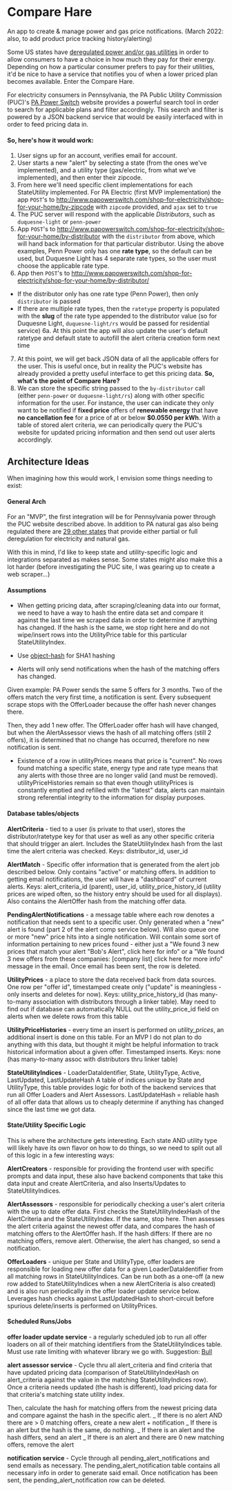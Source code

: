 # Compare Hare

An app to create &amp; manage power and gas price notifications. (March 2022: also, to add product price tracking history/alerting)

Some US states have [deregulated power and/or gas utilities](http://www.deregulationofenergy.org/) in order to allow consumers to have a choice in how much they pay for their energy. Depending on how a particular consumer prefers to pay for their utilities, it'd be nice to have a service that notifies you of when a lower priced plan becomes available. Enter the Compare Hare.

For electricity consumers in Pennsylvania, the PA Public Utility Commission (PUC)'s [PA Power Switch](http://www.papowerswitch.com/) website provides a powerful search tool in order to search for applicable plans and filter accordingly. This search and filter is powered by a JSON backend service that would be easily interfaced with in order to feed pricing data in.

#### So, here's how it would work:

1.  User signs up for an account, verifies email for account.
2.  User starts a new "alert" by selecting a state (from the ones we've implemented), and a utility type (gas/electric, from what we've implemented), and then enter their zipcode.
3.  From here we'll need specific client implementations for each StateUtility implemented. For PA Electric (first MVP implementation) the app `POST`'s to http://www.papowerswitch.com/shop-for-electricity/shop-for-your-home/by-zipcode with `zipcode` provided, and `ajax` set to `true`
4.  The PUC server will respond with the applicable _Distributors_, such as `duquesne-light` or `penn-power`
5.  App `POST`'s to http://www.papowerswitch.com/shop-for-electricity/shop-for-your-home/by-distributor with the `distributor` from above, which will hand back information for that particular distributor. Using the above examples, Penn Power only has one **rate type**, so the default can be used, but Duquesne Light has 4 separate rate types, so the user must choose the applicable rate type.
6.  App then `POST`'s to http://www.papowerswitch.com/shop-for-electricity/shop-for-your-home/by-distributor/

- If the distributor only has one rate type (Penn Power), then only `distributor` is passed
- If there are multiple rate types, then the `ratetype` property is populated with the **slug** of the rate type appended to the distributor value (so for Duquesne Light, `duquesne-light/rs` would be passed for residential service)
  6a. At this point the app will also update the user's default ratetype and default state to autofill the alert criteria creation form next time

7.  At this point, we will get back JSON data of all the applicable offers for the user. This is useful once, but in reality the PUC's website has already provided a pretty useful interface to get this pricing data. **So, what's the point of Compare Hare?**
8.  We can store the specific string passed to the `by-distributor` call (either `penn-power` or `duquesne-light/rs`) along with other specific information for the user. For instance, the user can indicate they only want to be notified if **fixed price** offers of **renewable energy** that have **no cancellation fee** for a price of at or below **$0.0550 per kWh**. With a table of stored alert criteria, we can periodically query the PUC's website for updated pricing information and then send out user alerts accordingly.

## Architecture Ideas

When imagining how this would work, I envision some things needing to exist:

#### General Arch

For an "MVP", the first integration will be for Pennsylvania power through the PUC website described above. In addition to PA natural gas also being regulated there are [29 other states](http://www.alliedpowerservices.com/deregulated-states.shtml) that provide either partial or full deregulation for electricity and natural gas.

With this in mind, I'd like to keep state and utility-specific logic and integrations separated as makes sense. Some states might also make this a lot harder (before investigating the PUC site, I was gearing up to create a web scraper...)

#### Assumptions

- When getting pricing data, after scraping/cleaning data into our format, we need to have a way to hash the entire data set and compare it against the last time we scraped data in order to determine if anything has changed. If the hash is the same, we stop right here and do not wipe/insert rows into the UtilityPrice table for this particular StateUtilityIndex.

- Use [object-hash](https://github.com/puleos/object-hash) for SHA1 hashing

- Alerts will only send notifications when the hash of the matching offers has changed.

Given example: PA Power sends the same 5 offers for 3 months. Two of the offers match the very first time, a notification is sent. Every subsequent scrape stops with the OfferLoader because the offer hash never changes there.

Then, they add 1 new offer. The OfferLoader offer hash will have changed, but when the AlertAssessor views the hash of all matching offers (still 2 offers), it is determined that no change has occurred, therefore no new notification is sent.

- Existence of a row in utilityPrices means that price is "current". No rows found matching a specific state, energy type and rate type means that any alerts with those three are no longer valid (and must be removed). utilityPriceHistories remain so that even though utilityPrices is constantly emptied and refilled with the "latest" data, alerts can maintain strong referential integrity to the information for display purposes.

#### Database tables/objects

**AlertCriteria** - tied to a user (is private to that user), stores the distributor/ratetype key for that user as well as any other specific criteria that should trigger an alert. Includes the StateUtilityIndex hash from the last time the alert criteria was checked. Keys: distributor_id, user_id

**AlertMatch** - Specific offer information that is generated from the alert job described below. Only contains "active" or matching offers. In addition to getting email notifications, the user will have a "dashboard" of current alerts. Keys: alert_criteria_id (parent), user_id, utility_price_history_id (utility prices are wiped often, so the history entry should be used for all displays). Also contains the AlertOffer hash from the matching offer data.

**PendingAlertNotifications** - a message table where each row denotes a notification that needs sent to a specific user. Only generated when a "new" alert is found (part 2 of the alert comp service below). Will also queue one or more "new" price hits into a single notification. Will contain some sort of information pertaining to new prices found - either just a "We found 3 new prices that match your alert "Bob's Alert", click here for info" or a "We found 3 new offers from these companies: [company list] click here for more info" message in the email. Once email has been sent, the row is deleted.

**UtilityPrices** - a place to store the data received back from data sources. One row per "offer id", timestamped create only ("update" is meaningless - only inserts and deletes for now). Keys: utility_price_history_id (has many-to-many association with distributors through a linker table). May need to find out if database can automatically NULL out the utility_price_id field on alerts when we delete rows from this table

**UtilityPriceHistories** - every time an insert is performed on _utility_prices_, an additional insert is done on this table. For an MVP I do not plan to do anything with this data, but thought it might be helpful information to track historical information about a given offer. Timestamped inserts. Keys: none (has many-to-many assoc with distributors thru linker table)

**StateUtilityIndices** - LoaderDataIdentifier, State, UtilityType, Active, LastUpdated, LastUpdateHash
A table of indices unique by State and UtilityType, this table provides logic for both of the backend services that run all Offer Loaders and Alert Assessors. LastUpdateHash = reliable hash of all offer data that allows us to cheaply determine if anything has changed since the last time we got data.

#### State/Utility Specific Logic

This is where the architecture gets interesting. Each state AND utility type will likely have its own flavor on how to do things, so we need to split out all of this logic in a few interesting ways:

**AlertCreators** - responsible for providing the frontend user with specific prompts and data input, these also have backend components that take this data input and create AlertCriteria, and also Inserts/Updates to StateUtilityIndices.

**AlertAssessors** - responsible for periodically checking a user's alert criteria with the up to date offer data. First checks the StateUtilityIndexHash of the AlertCriteria and the StateUtilityIndex. If the same, stop here. Then assesses the alert criteria against the newest offer data, and compares the hash of matching offers to the AlertOffer hash. If the hash differs: If there are no matching offers, remove alert. Otherwise, the alert has changed, so send a notification.

**OfferLoaders** - unique per State and UtilityType, offer loaders are responsible for loading new offer data for a given LoaderDataIdentifier from all matching rows in StateUtilityIndices. Can be run both as a one-off (a new row added to StateUtilityIndices when a new AlertCriteria is also created) and is also run periodically in the offer loader update service below. Leverages hash checks against LastUpdatedHash to short-circuit before spurious delete/inserts is performed on UtilityPrices.

#### Scheduled Runs/Jobs

**offer loader update service** - a regularly scheduled job to run all offer loaders on all of their matching identifiers from the StateUtilityIndices table. Must use rate limiting with whatever library we go with. Suggestion: [Bull](https://www.npmjs.com/package/bull)

**alert assessor service** - Cycle thru all alert_criteria and find criteria that have updated pricing data (comparison of StateUtilityIndexHash on alert_criteria against the value in the matching StateUtilityIndices row). Once a criteria needs updated (the hash is different), load pricing data for that criteria's matching state utility index.

Then, calculate the hash for matching offers from the newest pricing data and compare against the hash in the specific alert.
_ If there is no alert AND there are > 0 matching offers, create a new alert + notification
_ If there is an alert but the hash is the same, do nothing.
_ If there is an alert and the hash differs, send an alert
_ If there is an alert and there are 0 new matching offers, remove the alert

**notification service** - Cycle through all pending_alert_notifications and send emails as necessary. The pending_alert_notification table contains all necessary info in order to generate said email. Once notification has been sent, the pending_alert_notification row can be deleted.
